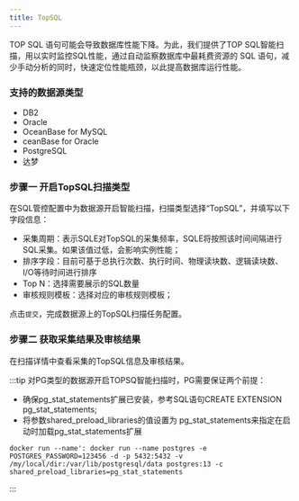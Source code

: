 ```yaml
---
title: TopSQL
---
```


TOP SQL 语句可能会导致数据库性能下降。为此，我们提供了TOP SQL智能扫描，用以实时监控SQL性能，通过自动监察数据库中最耗费资源的 SQL 语句，减少手动分析的同时，快速定位性能瓶颈，以此提高数据库运行性能。

### 支持的数据源类型
* DB2
* Oracle
* OceanBase for MySQL
* ceanBase for Oracle
* PostgreSQL
* 达梦

### 步骤一 开启TopSQL扫描类型

在SQL管控配置中为数据源开启智能扫描，扫描类型选择“TopSQL”，并填写以下字段信息：

* 采集周期：表示SQLE对TopSQL的采集频率，SQLE将按照该时间间隔进行SQL采集。如果该值过低，会影响实例性能；
* 排序字段：目前可基于总执行次数、执行时间、物理读块数、逻辑读块数、I/O等待时间进行排序
* Top N：选择需要展示的SQL数量
* 审核规则模板：选择对应的审核规则模板；

点击`提交`，完成数据源上的TopSQL扫描任务配置。

### 步骤二 获取采集结果及审核结果
在扫描详情中查看采集的TopSQL信息及审核结果。


:::tip
对PG类型的数据源开启TOPSQ智能扫描时，PG需要保证两个前提：
* 确保pg_stat_statements扩展已安装，参考SQL语句CREATE EXTENSION pg_stat_statements;
* 将参数shared_preload_libraries的值设置为 pg_stat_statements来指定在启动时加载pg_stat_statements扩展
```
docker run --name': docker run --name postgres -e POSTGRES_PASSWORD=123456 -d -p 5432:5432 -v /my/local/dir:/var/lib/postgresql/data postgres:13 -c shared_preload_libraries=pg_stat_statements
```
:::

